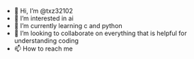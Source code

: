 - 👋 Hi, I’m @txz32102
- 👀 I’m interested in ai
- 🌱 I’m currently learning c and python
- 💞️ I’m looking to collaborate on everything that is helpful for understanding coding
- 📫 How to reach me 

<!---
txz32102/txz32102 is a ✨ special ✨ repository because its `README.md` (this file) appears on your GitHub profile.
You can click the Preview link to take a look at your changes.
--->
